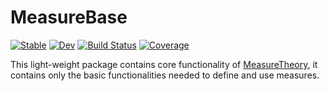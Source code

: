 # MeasureBase

[![Stable](https://img.shields.io/badge/docs-stable-blue.svg)](https://cscherrer.github.io/MeasureTheory.jl/stable)
[![Dev](https://img.shields.io/badge/docs-dev-blue.svg)](https://cscherrer.github.io/MeasureTheory.jl/dev)
[![Build Status](https://github.com/cscherrer/MeasureBase.jl/workflows/CI/badge.svg)](https://github.com/cscherrer/MeasureBase.jl/actions)
[![Coverage](https://codecov.io/gh/cscherrer/MeasureBase.jl/branch/master/graph/badge.svg)](https://codecov.io/gh/cscherrer/MeasureBase.jl)

This light-weight package contains core functionality of [MeasureTheory](https://github.com/cscherrer/MeasureTheory.jl), it contains only the basic functionalities needed to define and use measures.
